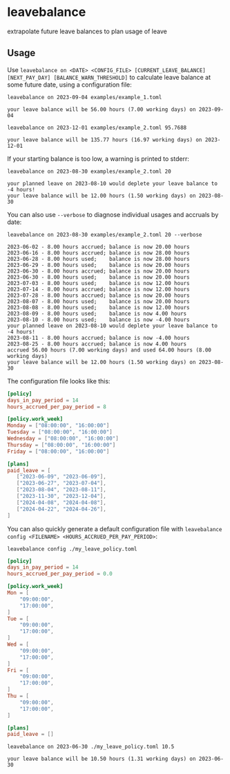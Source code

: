 # leavebalance

extrapolate future leave balances to plan usage of leave

## Usage

Use `leavebalance on <DATE> <CONFIG_FILE> [CURRENT_LEAVE_BALANCE] [NEXT_PAY_DAY] [BALANCE_WARN_THRESHOLD]` to calculate leave balance at some future date, using a configuration file:
```shell
leavebalance on 2023-09-04 examples/example_1.toml
```
```
your leave balance will be 56.00 hours (7.00 working days) on 2023-09-04
```
```shell
leavebalance on 2023-12-01 examples/example_2.toml 95.7688
```
```
your leave balance will be 135.77 hours (16.97 working days) on 2023-12-01
```
If your starting balance is too low, a warning is printed to stderr:

```shell
leavebalance on 2023-08-30 examples/example_2.toml 20
```
```
your planned leave on 2023-08-10 would deplete your leave balance to -4 hours!
your leave balance will be 12.00 hours (1.50 working days) on 2023-08-30
```
You can also use `--verbose` to diagnose individual usages and accruals by date:
```shell
leavebalance on 2023-08-30 examples/example_2.toml 20 --verbose
```
```
2023-06-02 - 8.00 hours accrued; balance is now 20.00 hours
2023-06-16 - 8.00 hours accrued; balance is now 28.00 hours
2023-06-28 - 8.00 hours used;    balance is now 28.00 hours
2023-06-29 - 8.00 hours used;    balance is now 20.00 hours
2023-06-30 - 8.00 hours accrued; balance is now 20.00 hours
2023-06-30 - 8.00 hours used;    balance is now 20.00 hours
2023-07-03 - 8.00 hours used;    balance is now 12.00 hours
2023-07-14 - 8.00 hours accrued; balance is now 12.00 hours
2023-07-28 - 8.00 hours accrued; balance is now 20.00 hours
2023-08-07 - 8.00 hours used;    balance is now 20.00 hours
2023-08-08 - 8.00 hours used;    balance is now 12.00 hours
2023-08-09 - 8.00 hours used;    balance is now 4.00 hours
2023-08-10 - 8.00 hours used;    balance is now -4.00 hours
your planned leave on 2023-08-10 would deplete your leave balance to -4 hours!
2023-08-11 - 8.00 hours accrued; balance is now -4.00 hours
2023-08-25 - 8.00 hours accrued; balance is now 4.00 hours
accrued 56.00 hours (7.00 working days) and used 64.00 hours (8.00 working days)
your leave balance will be 12.00 hours (1.50 working days) on 2023-08-30
```

The configuration file looks like this:
```toml
[policy]
days_in_pay_period = 14
hours_accrued_per_pay_period = 8

[policy.work_week]
Monday = ["08:00:00", "16:00:00"]
Tuesday = ["08:00:00", "16:00:00"]
Wednesday = ["08:00:00", "16:00:00"]
Thursday = ["08:00:00", "16:00:00"]
Friday = ["08:00:00", "16:00:00"]

[plans]
paid_leave = [
   ["2023-06-09", "2023-06-09"],
   ["2023-06-27", "2023-07-04"],
   ["2023-08-04", "2023-08-11"],
   ["2023-11-30", "2023-12-04"],
   ["2024-04-08", "2024-04-08"],
   ["2024-04-22", "2024-04-26"],
]
```

You can also quickly generate a default configuration file with `leavebalance config <FILENAME> <HOURS_ACCRUED_PER_PAY_PERIOD>`:
```shell
leavebalance config ./my_leave_policy.toml
```
```toml
[policy]
days_in_pay_period = 14
hours_accrued_per_pay_period = 0.0

[policy.work_week]
Mon = [
    "09:00:00",
    "17:00:00",
]
Tue = [
    "09:00:00",
    "17:00:00",
]
Wed = [
    "09:00:00",
    "17:00:00",
]
Fri = [
    "09:00:00",
    "17:00:00",
]
Thu = [
    "09:00:00",
    "17:00:00",
]

[plans]
paid_leave = []
```
```shell
leavebalance on 2023-06-30 ./my_leave_policy.toml 10.5
```
```
your leave balance will be 10.50 hours (1.31 working days) on 2023-06-30
```